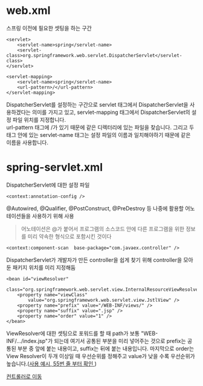 # web.xml
스프링 이전에 필요한 셋팅을 하는 구간  
```  
<servlet>
	<servlet-name>spring</servlet-name>
	<servlet-class>org.springframework.web.servlet.DispatcherServlet</servlet-class>
</servlet>

<servlet-mapping>
	<servlet-name>spring</servlet-name>
	<url-pattern>/</url-pattern>
</servlet-mapping>
```
DispatcherServlet를 설정하는 구간으로 servlet 태그에서 DispatcherServlet을 사용하겠다는 의미를 가지고 있고, servlet-mapping 태그에서 DispatcherServlet의 설정 파일 위치를 지정합니다.  
url-pattern 태그에 /가 있기 때문에 같은 디렉터리에 있는 파일을 찾습니다. 그리고 두 태그 안에 있는 servlet-name 태그는 설정 파일의 이름과 일치해야하기 때문에 같은 이름을 사용합니다.  
  
# spring-servlet.xml
DispatcherServlet에 대한 설정 파일
```
<context:annotation-config />
```
 @Autowired, @Qualifier, @PostConstruct, @PreDestroy 등  나중에 활용할 어노테이션들을 사용하기 위해 사용
 >어노테이션은 @가 붙어서 프로그램의 소스코드 안에 다른 프로그램을 위한 정보를 미리 약속한 형식으로 포함시킨 것이다
```
<context:component-scan  base-package="com.javaex.controller" />
```
DispatcherServlet가 개발자가 만든 controller을 쉽게 찾기 위해 controller을 모아둔 패키지 위치를 미리 지정해둠
```
<bean id="viewResolver"
	class="org.springframework.web.servlet.view.InternalResourceViewResolver">
	<property name="viewClass"
		value="org.springframework.web.servlet.view.JstlView" />
	<property name="prefix" value="/WEB-INF/views/" />
	<property name="suffix" value=".jsp" />
	<property name="order" value="1" />
</bean>
```
ViewResolver에 대한 셋팅으로 포워드를 할 때 path가 보통 "WEB-INF/.../index.jsp"가 되는데 여기서 공통된 부분을 미리 넣어주는 것으로 prefix는 공통된 부분 중 앞에 붙는 내용이고, suffix는 뒤에 붙는 내용입니다. 마지막으로 order는 View Resolver이 두개 이상일 때 우선순위를 정해주고 value가 낮을 수록 우선순위가 높습니다.([사용 예시, 55번 줄 부터 확인 ](https://github.com/ttuseong/SpringStudy/blob/master/src/main/java/com/javaex/controller/Base.java))  
  
[컨트롤러로 이동](https://github.com/ttuseong/SpringStudy/tree/master/src/main/java/com/javaex/controller)